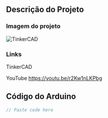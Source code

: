 ## Descrição do Projeto

### Imagem do projeto


![TinkerCAD](./file.png)

### Links
TinkerCAD

YouTube
https://youtu.be/r2Kw1nLKPbg

## Código do Arduino

```c
// Paste code here

```


